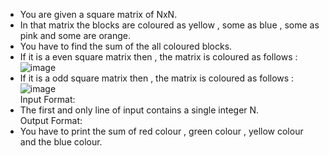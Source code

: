 - You are given a square matrix of NxN. 
- In that matrix the blocks are coloured as yellow , some as blue , some as pink and some are orange. 
- You have to find the sum of the all coloured blocks.
- If it is a even square matrix then , the matrix is coloured as follows :
![image](https://imgtr.ee/images/2023/10/06/80e814fcb9f0a7b63a39d6a078360e16.jpeg)
- If it is a odd square matrix then , the matrix is coloured as follows :
![image](https://imgtr.ee/images/2023/10/06/44fc69c8b04119c880611fd86a1949ec.jpeg)<br>
Input Format:
- The first and only line of input contains a single integer N.<br>
Output Format:
- You have to print the sum of red colour , green colour , yellow colour and the blue colour.

